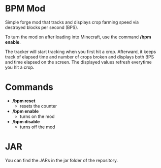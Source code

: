 # BPM Mod

Simple forge mod that tracks and displays crop farming speed via destroyed blocks per second (BPS).

To turn the mod on after loading into Minecraft, use the command **/bpm enable**.

The tracker will start tracking when you first hit a crop. Afterward, it keeps track of elapsed time and number of crops broken and displays both BPS and time elapsed on the screen. The displayed values refresh everytime you hit a crop.

# Commands

- **/bpm reset**
    - resets the counter
- **/bpm enable**
    - turns on the mod
- **/bpm disable**
    - turns off the mod

# JAR

You can find the JARs in the jar folder of the repository.




